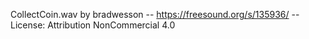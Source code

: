 CollectCoin.wav by bradwesson -- https://freesound.org/s/135936/ -- License: Attribution NonCommercial 4.0